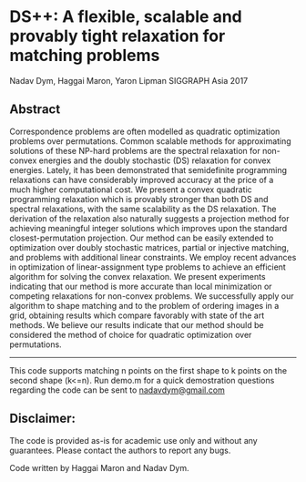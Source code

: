 # DS++: A flexible, scalable and provably tight relaxation for matching problems
Nadav Dym, Haggai Maron, Yaron Lipman
SIGGRAPH Asia 2017

Abstract
------------
Correspondence problems are often modelled as quadratic optimization problems over permutations. Common scalable methods for approximating solutions of these NP-hard problems are the spectral relaxation for non-convex energies and the doubly stochastic (DS) relaxation for convex energies. Lately, it has been demonstrated that semidefinite programming relaxations can have considerably improved accuracy at the price of a much higher computational cost. We present a convex quadratic programming relaxation which is provably stronger than both DS and spectral relaxations, with the same scalability as the DS relaxation. The derivation of the relaxation also naturally suggests a projection method for achieving meaningful integer solutions which improves upon the standard closest-permutation projection. Our method can be easily extended to optimization over doubly stochastic matrices, partial or injective matching, and problems with additional linear constraints. We employ recent advances in optimization of linear-assignment type problems to achieve an efficient algorithm for solving the convex relaxation. 
We present experiments indicating that our method is more accurate than local minimization or competing relaxations for non-convex problems. We successfully apply our algorithm to shape matching and to the problem of ordering images in a grid, obtaining results which compare favorably with state of the art methods. We believe our results indicate that our method should be considered the method of choice for quadratic optimization over permutations.

--------
This code supports matching n points on the first shape to k points on the second shape (k<=n).
Run demo.m for a quick demostration
questions regarding the code can be sent to nadavdym@gmail.com

Disclaimer:
------------
The code is provided as-is for academic use only and without any guarantees. Please contact the authors to report any bugs.


Code written by Haggai Maron and Nadav Dym. 
